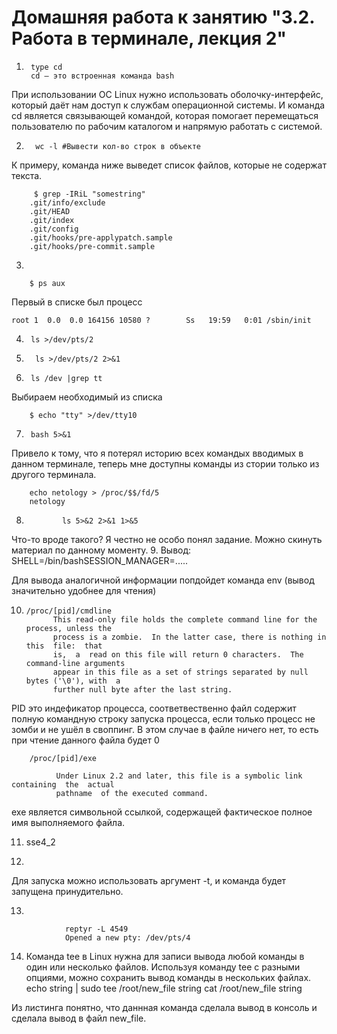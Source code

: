 Домашняя работа к занятию "3.2. Работа в терминале, лекция 2"
============================
1.
        type cd
        cd — это встроенная команда bash
При использовании ОС Linux нужно использовать оболочку-интерфейс, который даёт нам доступ к службам операционной системы. И команда cd является связывающей командой, которая помогает перемещаться пользователю по рабочим каталогом и напрямую работать с системой. 

2. 
         wc -l #Вывести кол-во строк в объекте

К примеру, команда ниже выведет список файлов, которые не содержат текста. 

         $ grep -IRiL "somestring" 
        .git/info/exclude
        .git/HEAD
        .git/index
        .git/config
        .git/hooks/pre-applypatch.sample
        .git/hooks/pre-commit.sample


3. 

        $ ps aux

Первый в списке был процесс


    root 1  0.0  0.0 164156 10580 ?        Ss   19:59   0:01 /sbin/init

4. 
        ls >/dev/pts/2

5. 
         ls >/dev/pts/2 2>&1
6. 
        ls /dev |grep tt
Выбираем необходимый из списка

        $ echo "tty" >/dev/tty10

7.
        bash 5>&1
Привело к тому, что я потерял историю всех командых вводимых в данном терминале, теперь мне доступны команды из стории только из другого терминала. 
        
        echo netology > /proc/$$/fd/5 
        netology

8.  
               ls 5>&2 2>&1 1>&5
Что-то вроде такого? Я честно не особо понял задание. Можно скинуть материал по данному моменту. 
9. 
Вывод:
                SHELL=/bin/bashSESSION_MANAGER=.....

Для вывода аналогичной информации попдойдет команда env (вывод значительно удобнее для чтения)

10. 
        /proc/[pid]/cmdline
              This read-only file holds the complete command line for the process, unless the
              process is a zombie.  In the latter case, there is nothing in this  file:  that
              is,  a  read on this file will return 0 characters.  The command-line arguments
              appear in this file as a set of strings separated by null bytes ('\0'), with  a
              further null byte after the last string.

PID это индефикатор процесса, соответвественно файл содержит полную командную строку запуска процесса, если только процесс не зомби и не ушёл в своппинг. В этом случае в файле ничего нет, то есть при чтение данного файла будет 0
                
        /proc/[pid]/exe

              Under Linux 2.2 and later, this file is a symbolic link containing  the  actual
              pathname  of the executed command. 
exe является символьной ссылкой, содержащей фактическое полное имя выполняемого файла.

11. sse4_2

12. 
Для запуска можно использовать аргумент -t, и команда будет запущена принудительно.

13.

                reptyr -L 4549 
                Opened a new pty: /dev/pts/4

14. Команда tee в Linux нужна для записи вывода любой команды в один или несколько файлов. Используя команду tee с разными опциями, можно сохранить вывод команды в нескольких файлах.
                echo string | sudo tee /root/new_file
                string
                cat /root/new_file 
                string

Из листинга понятно, что даннная команда сделала вывод в консоль и сделала вывод в файл new_file. 

